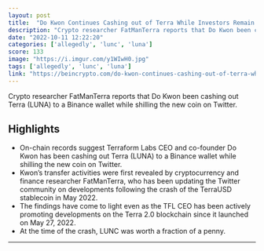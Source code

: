 ```yaml
---
layout: post
title:  "Do Kwon Continues Cashing out of Terra While Investors Remain Hopeful"
description: "Crypto researcher FatManTerra reports that Do Kwon been cashing out Terra (LUNA) to a Binance wallet while shilling the new coin on Twitter."
date: "2022-10-11 12:22:20"
categories: ['allegedly', 'lunc', 'luna']
score: 133
image: "https://i.imgur.com/y1WIwH0.jpg"
tags: ['allegedly', 'lunc', 'luna']
link: "https://beincrypto.com/do-kwon-continues-cashing-out-of-terra-while-investors-remain-hopeful/"
---
```


Crypto researcher FatManTerra reports that Do Kwon been cashing out Terra (LUNA) to a Binance wallet while shilling the new coin on Twitter.

## Highlights

- On-chain records suggest Terraform Labs CEO and co-founder Do Kwon has been cashing out Terra (LUNA) to a Binance wallet while shilling the new coin on Twitter.
- Kwon’s transfer activities were first revealed by cryptocurrency and finance researcher FatManTerra, who has been updating the Twitter community on developments following the crash of the TerraUSD stablecoin in May 2022.
- The findings have come to light even as the TFL CEO has been actively promoting developments on the Terra 2.0 blockchain since it launched on May 27, 2022.
- At the time of the crash, LUNC was worth a fraction of a penny.

---

